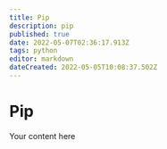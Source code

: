 ```yaml
---
title: Pip
description: pip
published: true
date: 2022-05-07T02:36:17.913Z
tags: python
editor: markdown
dateCreated: 2022-05-05T10:08:37.502Z
---
```


# Pip
Your content here